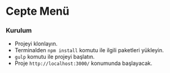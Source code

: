 # Cepte Menü

### Kurulum
* Projeyi klonlayın.
* Terminalden ```npm install``` komutu ile ilgili paketleri yükleyin.
* ```gulp``` komutu ile projeyi başlatın.
* Proje ```http://localhost:3000/``` konumunda başlayacak.
